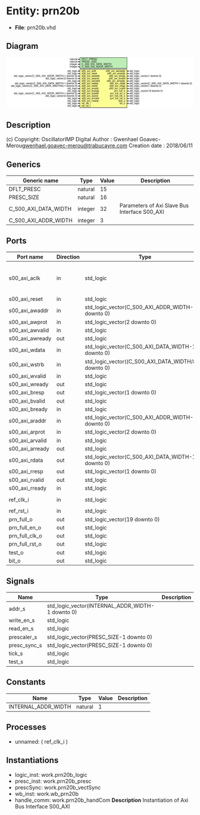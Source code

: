 # Entity: prn20b

- **File**: prn20b.vhd
## Diagram

![Diagram](prn20b.svg "Diagram")
## Description

(c) Copyright: OscillatorIMP Digital
Author : Gwenhael Goavec-Merou<gwenhael.goavec-merou@trabucayre.com>
Creation date : 2018/06/11
## Generics

| Generic name         | Type    | Value | Description                                    |
| -------------------- | ------- | ----- | ---------------------------------------------- |
| DFLT_PRESC           | natural | 15    |                                                |
| PRESC_SIZE           | natural | 16    |                                                |
| C_S00_AXI_DATA_WIDTH | integer | 32    | Parameters of Axi Slave Bus Interface S00_AXI  |
| C_S00_AXI_ADDR_WIDTH | integer | 3     |                                                |
## Ports

| Port name       | Direction | Type                                                  | Description                                   |
| --------------- | --------- | ----------------------------------------------------- | --------------------------------------------- |
| s00_axi_aclk    | in        | std_logic                                             | Ports of Axi Lite Slave Bus Interface S00_AXI |
| s00_axi_reset   | in        | std_logic                                             |                                               |
| s00_axi_awaddr  | in        | std_logic_vector(C_S00_AXI_ADDR_WIDTH-1 downto 0)     |                                               |
| s00_axi_awprot  | in        | std_logic_vector(2 downto 0)                          |                                               |
| s00_axi_awvalid | in        | std_logic                                             |                                               |
| s00_axi_awready | out       | std_logic                                             |                                               |
| s00_axi_wdata   | in        | std_logic_vector(C_S00_AXI_DATA_WIDTH-1 downto 0)     |                                               |
| s00_axi_wstrb   | in        | std_logic_vector((C_S00_AXI_DATA_WIDTH/8)-1 downto 0) |                                               |
| s00_axi_wvalid  | in        | std_logic                                             |                                               |
| s00_axi_wready  | out       | std_logic                                             |                                               |
| s00_axi_bresp   | out       | std_logic_vector(1 downto 0)                          |                                               |
| s00_axi_bvalid  | out       | std_logic                                             |                                               |
| s00_axi_bready  | in        | std_logic                                             |                                               |
| s00_axi_araddr  | in        | std_logic_vector(C_S00_AXI_ADDR_WIDTH-1 downto 0)     |                                               |
| s00_axi_arprot  | in        | std_logic_vector(2 downto 0)                          |                                               |
| s00_axi_arvalid | in        | std_logic                                             |                                               |
| s00_axi_arready | out       | std_logic                                             |                                               |
| s00_axi_rdata   | out       | std_logic_vector(C_S00_AXI_DATA_WIDTH-1 downto 0)     |                                               |
| s00_axi_rresp   | out       | std_logic_vector(1 downto 0)                          |                                               |
| s00_axi_rvalid  | out       | std_logic                                             |                                               |
| s00_axi_rready  | in        | std_logic                                             |                                               |
| ref_clk_i       | in        | std_logic                                             | specific signals                              |
| ref_rst_i       | in        | std_logic                                             |                                               |
| prn_full_o      | out       | std_logic_vector(19 downto 0)                         |                                               |
| prn_full_en_o   | out       | std_logic                                             |                                               |
| prn_full_clk_o  | out       | std_logic                                             |                                               |
| prn_full_rst_o  | out       | std_logic                                             |                                               |
| test_o          | out       | std_logic                                             |                                               |
| bit_o           | out       | std_logic                                             |                                               |
## Signals

| Name          | Type                                             | Description |
| ------------- | ------------------------------------------------ | ----------- |
| addr_s        | std_logic_vector(INTERNAL_ADDR_WIDTH-1 downto 0) |             |
| write_en_s    | std_logic                                        |             |
|  read_en_s    | std_logic                                        |             |
| prescaler_s   | std_logic_vector(PRESC_SIZE-1 downto 0)          |             |
|  presc_sync_s | std_logic_vector(PRESC_SIZE-1 downto 0)          |             |
| tick_s        | std_logic                                        |             |
| test_s        | std_logic                                        |             |
## Constants

| Name                | Type    | Value | Description |
| ------------------- | ------- | ----- | ----------- |
| INTERNAL_ADDR_WIDTH | natural |  1    |             |
## Processes
- unnamed: ( ref_clk_i )
## Instantiations

- logic_inst: work.prn20b_logic
- presc_inst: work.prn20b_presc
- prescSync: work.prn20b_vectSync
- wb_inst: work.wb_prn20b
- handle_comm: work.prn20b_handCom
**Description**
Instantiation of Axi Bus Interface S00_AXI

